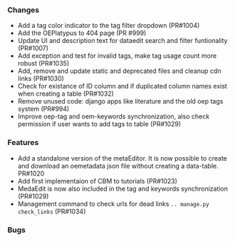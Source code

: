 <!--
SPDX-FileCopyrightText: 2025 Christian Winger <https://github.com/wingechr>
SPDX-FileCopyrightText: 2025 Jonas Huber <https://github.com/jh-RLI>

SPDX-License-Identifier: CC0-1.0
-->

### Changes

- Add a tag color indicator to the tag filter dropdown (PR#1004)
- Add the OEPlatypus to 404 page (PR #999)
- Update UI and description text for dataedit search and filter funtionality (PR#1007)
- Add exception and test for invalid tags, make tag usage count more robust (PR#1035)
- Add, remove and update static and deprecated files and cleanup cdn links (PR#1030)
- Check for existance of ID column and if duplicated column names exist when creating a table (PR#1032)
- Remove unused code: django apps like literature and the old oep tags system (PR#994)
- Improve oep-tag and oem-keywords synchronization, also check permission if user wants to add tags to table (PR#1029)

### Features

- Add a standalone version of the metaEditor. It is now possible to create and download an oemetadata json file without creating a data-table. PR#1020
- Add first implementaion of CBM to tutorials (PR#1023)
- MedaEdit is now also included in the tag and keywords synchronization (PR#1029)
- Management command to check urls for dead links `.. manage.py check_links` (PR#1034)

### Bugs
